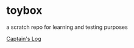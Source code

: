 toybox
======

a scratch repo for learning and testing purposes


[Captain's Log](captain's_log.asciidoc)

